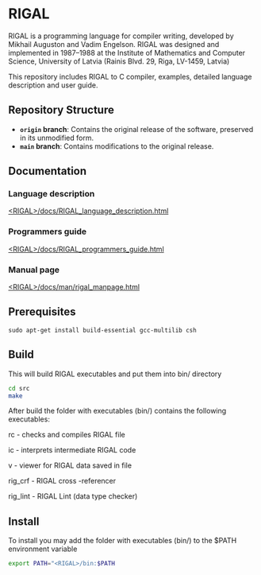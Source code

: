 # RIGAL

RIGAL is a programming language for compiler writing, developed by Mikhail Auguston and Vadim Engelson. RIGAL was designed and implemented in 1987–1988 at the Institute of Mathematics and Computer Science, University of Latvia (Rainis Blvd. 29, Riga, LV-1459, Latvia)

This repository includes RIGAL to C compiler, examples, detailed language description and user guide.

## Repository Structure

- **`origin` branch**: Contains the original release of the
  software, preserved in its unmodified form.
- **`main` branch**: Contains modifications to the original
  release.

## Documentation

### Language description
[\<RIGAL\>/docs/RIGAL_language_description.html](docs/RIGAL_language_description.pdf)

### Programmers guide
[\<RIGAL\>/docs/RIGAL_programmers_guide.html](docs/RIGAL_programmers_guide.pdf)

### Manual page
[\<RIGAL\>/docs/man/rigal_manpage.html](docs/rigal_manpage.pdf)

## Prerequisites 

`sudo apt-get install build-essential gcc-multilib csh`


## Build

This will build RIGAL executables and put them into bin/ directory
```bash
cd src
make
```

After build the folder with executables (bin/) contains the following executables:

rc - checks and compiles RIGAL file 

ic - interprets intermediate RIGAL code 

v - viewer for RIGAL data saved in file 

rig_crf - RIGAL cross -referencer 

rig_lint - RIGAL Lint (data type checker) 


## Install

To install you may add the folder with executables (bin/) to the $PATH environment variable
```bash
export PATH="<RIGAL>/bin:$PATH
```

